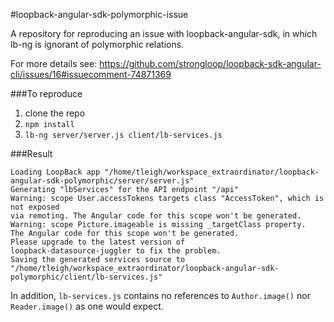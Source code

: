 #loopback-angular-sdk-polymorphic-issue

A repository for reproducing an issue with loopback-angular-sdk, in which lb-ng is ignorant of polymorphic relations.

For more details see: https://github.com/strongloop/loopback-sdk-angular-cli/issues/16#issuecomment-74871369

###To reproduce

1. clone the repo
2. `npm install`
3. `lb-ng server/server.js client/lb-services.js`

###Result
```
Loading LoopBack app "/home/tleigh/workspace_extraordinator/loopback-angular-sdk-polymorphic/server/server.js"
Generating "lbServices" for the API endpoint "/api"
Warning: scope User.accessTokens targets class "AccessToken", which is not exposed 
via remoting. The Angular code for this scope won't be generated.
Warning: scope Picture.imageable is missing _targetClass property.
The Angular code for this scope won't be generated.
Please upgrade to the latest version of
loopback-datasource-juggler to fix the problem.
Saving the generated services source to "/home/tleigh/workspace_extraordinator/loopback-angular-sdk-polymorphic/client/lb-services.js"
```

In addition, `lb-services.js` contains no references to `Author.image()` nor `Reader.image()` as one would expect.









